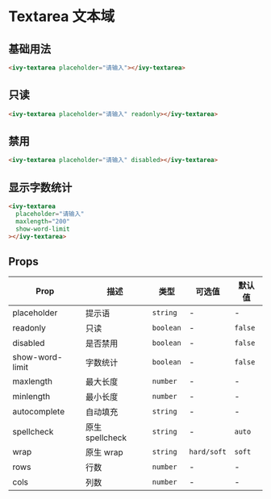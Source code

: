 # Textarea 文本域

## 基础用法

<ivy-textarea placeholder="请输入" maxlength="200"></ivy-textarea>

```html
<ivy-textarea placeholder="请输入"></ivy-textarea>
```

## 只读

<ivy-textarea placeholder="请输入" readonly></ivy-textarea>

```html
<ivy-textarea placeholder="请输入" readonly></ivy-textarea>
```

## 禁用

<ivy-textarea placeholder="请输入" disabled></ivy-textarea>

```html
<ivy-textarea placeholder="请输入" disabled></ivy-textarea>
```

## 显示字数统计

<ivy-textarea placeholder="请输入" maxlength="200" show-word-limit></ivy-textarea>

```html
<ivy-textarea
  placeholder="请输入"
  maxlength="200"
  show-word-limit
></ivy-textarea>
```

## Props

| Prop            | 描述            | 类型      | 可选值      | 默认值  |
| --------------- | --------------- | --------- | ----------- | ------- |
| placeholder     | 提示语          | `string`  | -           | -       |
| readonly        | 只读            | `boolean` | -           | `false` |
| disabled        | 是否禁用        | `boolean` | -           | `false` |
| show-word-limit | 字数统计        | `boolean` | -           | `false` |
| maxlength       | 最大长度        | `number`  | -           | -       |
| minlength       | 最小长度        | `number`  | -           | -       |
| autocomplete    | 自动填充        | `string`  | -           | -       |
| spellcheck      | 原生 spellcheck | `string`  | -           | `auto`  |
| wrap            | 原生 wrap       | `string`  | `hard/soft` | `soft`  |
| rows            | 行数            | `number`  | -           | -       |
| cols            | 列数            | `number`  | -           | -       |
